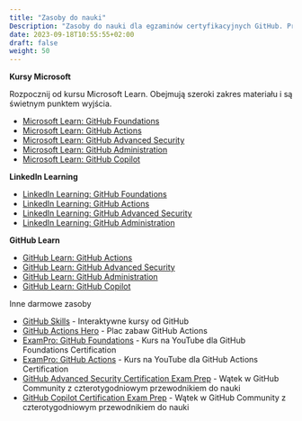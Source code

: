 ```yaml
---
title: "Zasoby do nauki"
Description: "Zasoby do nauki dla egzaminów certyfikacyjnych GitHub. Przewodniki, kursy i więcej."
date: 2023-09-18T10:55:55+02:00
draft: false
weight: 50
---
```



**Kursy Microsoft**

Rozpocznij od kursu Microsoft Learn. Obejmują szeroki zakres materiału i są świetnym punktem wyjścia.

- [Microsoft Learn: GitHub Foundations](https://learn.microsoft.com/en-us/collections/o1njfe825p602p)
- [Microsoft Learn: GitHub Actions](https://learn.microsoft.com/en-us/collections/n5p4a5z7keznp5)
- [Microsoft Learn: GitHub Advanced Security](https://learn.microsoft.com/en-us/collections/rqymc6yw8q5rey)
- [Microsoft Learn: GitHub Administration](https://learn.microsoft.com/en-us/collections/mom7u1gzjdxw03)
- [Microsoft Learn: GitHub Copilot](https://learn.microsoft.com/en-us/training/paths/copilot/)


**LinkedIn Learning**

- [LinkedIn Learning: GitHub Foundations](https://www.linkedin.com/learning/paths/prepare-for-the-github-foundations-certification)
- [LinkedIn Learning: GitHub Actions](https://www.linkedin.com/learning/cert-prep-github-actions-by-microsoft-press)
- [LinkedIn Learning: GitHub Advanced Security](https://www.linkedin.com/learning/github-advanced-security-ghas/github-advanced-security)
- [LinkedIn Learning: GitHub Administration](https://www.linkedin.com/learning/paths/prepare-for-the-github-administration-certification)

**GitHub Learn**

- [GitHub Learn: GitHub Actions](https://resources.github.com/learn/pathways/automation/)
- [GitHub Learn: GitHub Advanced Security](https://resources.github.com/learn/pathways/security/)
- [GitHub Learn: GitHub Administration](https://resources.github.com/learn/pathways/administration-governance/)
- [GitHub Learn: GitHub Copilot](https://resources.github.com/learn/pathways/copilot/essentials/essentials-of-github-copilot/)


Inne darmowe zasoby
- [GitHub Skills](https://learn.github.com/skills) - Interaktywne kursy od GitHub
- [GitHub Actions Hero](https://github-actions-hero.vercel.app/) - Plac zabaw GitHub Actions
- [ExamPro: GitHub Foundations](https://www.youtube.com/playlist?list=PLBfufR7vyJJ4uRXqarjPKqxYq4_Pexj1V) - Kurs na YouTube dla GitHub Foundations Certification
- [ExamPro: GitHub Actions](https://www.youtube.com/playlist?list=PLBfufR7vyJJ5cW6kvAqxHyjLJ1MX3H4rX) - Kurs na YouTube dla GitHub Actions Certification
- [GitHub Advanced Security Certification Exam Prep](https://github.com/orgs/community/discussions/137197) - Wątek w GitHub Community z czterotygodniowym przewodnikiem do nauki
- [GitHub Copilot Certification Exam Prep](https://github.com/orgs/community/discussions/144443) - Wątek w GitHub Community z czterotygodniowym przewodnikiem do nauki
